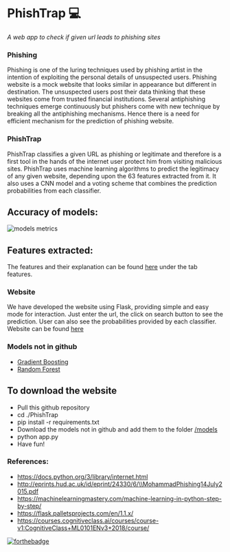 # PhishTrap 💻
*A web app to check if given url leads to phishing sites*

### Phishing 
Phishing is one of the luring techniques used by phishing artist in the intention of exploiting the personal details of unsuspected users. Phishing website is a mock website that looks similar in appearance but different in destination. The unsuspected users post their data thinking that these websites come from trusted financial institutions. Several antiphishing techniques emerge continuously but phishers come with new technique by breaking all the antiphishing mechanisms. Hence there is a need for efficient mechanism for the prediction of phishing website.

### PhishTrap
PhishTrap classifies a given URL as phishing or legitimate and therefore is a first tool in the hands of the internet user protect him from visiting
malicious sites.
PhishTrap uses machine learning algorithms to predict the legitimacy of any given website, depending upon the 63 features extracted from it.
It also uses a CNN model and a voting scheme that combines the prediction probabilities from each classifier.
## Accuracy of models:
![models metrics](https://github.com/souliotispanagiotis/PhishTrap/blob/master/final_models_voting.jpg)

## Features extracted: 
The features and their explanation can be found [here](http://83.212.77.114:8080/) under the tab features.

### Website
We have developed the website using Flask, providing simple and easy mode for interaction. Just enter the url, the click on search button to see the prediction.
User can also see the probabilities provided by each classifier.
Website can be found [here](http://83.212.77.114:8080/)

### Models not in github
- [Gradient Boosting](https://1drv.ms/u/s!AlWc1s-bBYW7gmTFQ20EXM4uBqSX?e=WFcqA9)
- [Random Forest](https://1drv.ms/u/s!AlWc1s-bBYW7gmNCQp6UAR-dMUGF?e=3aSrf5)

## To download the website
- Pull this github repository
- cd ./PhishTrap
- pip install -r requirements.txt
- Download the models not in github and add them to the folder [/models](https://github.com/souliotispanagiotis/PhishTrap/tree/master#models-not-in-github)
- python app.py
- Have fun!


### References:
- https://docs.python.org/3/library/internet.html
- http://eprints.hud.ac.uk/id/eprint/24330/6/\\MohammadPhishing14July2015.pdf
- https://machinelearningmastery.com/machine-learning-in-python-step-by-step/
- https://flask.palletsprojects.com/en/1.1.x/
- https://courses.cognitiveclass.ai/courses/course-v1:CognitiveClass+ML0101ENv3+2018/course/


[![forthebadge](https://forthebadge.com/images/badges/built-with-love.svg)](https://forthebadge.com)